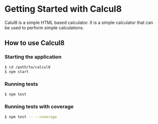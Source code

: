 # Getting Started with Calcul8

Calul8 is a simple HTML based calculator. It is a simple calculator that can be used to perform simple calculations.

## How to use Calcul8

### Starting the application

```bash
$ cd /path/to/calcul8
$ npm start
```

### Running tests

```bash
$ npm test
```

### Running tests with coverage

```bash
$ npm test -- --coverage
```
